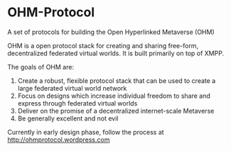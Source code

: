 OHM-Protocol
============

A set of protocols for building the Open Hyperlinked Metaverse (OHM)

OHM is a open protocol stack for creating and sharing free-form, decentralized federated virtual worlds. It is built primarily on top of XMPP.

The goals of OHM are:
1. Create a robust, flexible protocol stack that can be used to create a large federated virtual world network
2. Focus on designs which increase individual freedom to share and express through federated virtual worlds
3. Deliver on the promise of a decentralized internet-scale Metaverse
4. Be generally excellent and not evil

Currently in early design phase, follow the process at http://ohmprotocol.wordpress.com
